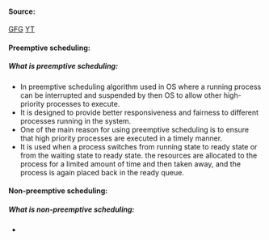 #### Source:
[GFG](https://www.geeksforgeeks.org/preemptive-and-non-preemptive-scheduling/)
[YT](https://www.youtube.com/watch?v=ProLx3vbhQs&list=PLXj4XH7LcRfDrdQuJTHIPmKMpa7eYVaPm&index=20)

#### Preemptive scheduling:

##### What is preemptive scheduling:

* In preemptive scheduling algorithm used in OS where a running process can be interrupted and suspended by then OS to allow other high-priority processes to execute.
* It is designed to provide better responsiveness and fairness to different processes running in the system.
* One of the main reason for using preemptive scheduling is to ensure that high priority processes are executed in a timely manner.
* It is used when a process switches from running state to ready state or from the waiting state to ready state. the resources are allocated to the process for a limited amount of time and then taken away, and the process is again placed back in the ready queue.


#### Non-preemptive scheduling:

##### What is non-preemptive scheduling:

* 
